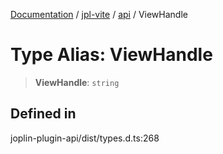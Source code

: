 [Documentation](../../../packages.md) / [jpl-vite](../../index.md) / [api](../index.md) / ViewHandle

# Type Alias: ViewHandle

> **ViewHandle**: `string`

## Defined in

joplin-plugin-api/dist/types.d.ts:268
